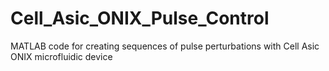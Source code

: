 # Cell_Asic_ONIX_Pulse_Control
MATLAB code for creating sequences of pulse perturbations with Cell Asic ONIX microfluidic device

